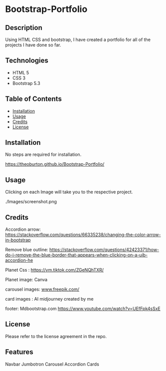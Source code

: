 # Bootstrap-Portfolio


## Description 
Using HTML CSS and bootstrap, I have created a portfolio for all of the projects I have done so far.



## Technologies
* HTML 5
* CSS 3
* Bootstrap 5.3



## Table of Contents 

* [Installation](#installation)
* [Usage](#usage)
* [Credits](#credits)
* [License](#license)


## Installation

No steps are required for installation.

https://theoburton.github.io/Bootstrap-Portfolio/

## Usage 

Clicking on each Image will take you to the respective project.

./Images/screenshot.png


## Credits

Accordion arrow: https://stackoverflow.com/questions/66335238/changing-the-color-arrow-in-bootstrap

Remove blue outline:  https://stackoverflow.com/questions/42423371/how-do-i-remove-the-blue-border-that-appears-when-clicking-on-a-uib-accordion-he

Planet Css : https://vm.tiktok.com/ZGeNQhTXR/

Planet image: Canva

carousel images: www.freepik.com/

card images : AI midjourney created by me

footer: Mdbootstrap.com https://www.youtube.com/watch?v=UEfFpk4sSxE


## License
Please refer to the license agreement in the repo.


## Features
Navbar
Jumbotron
Carousel
Accordion
Cards




